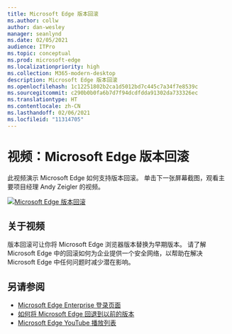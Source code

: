 ```yaml
---
title: Microsoft Edge 版本回滚
ms.author: collw
author: dan-wesley
manager: seanlynd
ms.date: 02/05/2021
audience: ITPro
ms.topic: conceptual
ms.prod: microsoft-edge
ms.localizationpriority: high
ms.collection: M365-modern-desktop
description: Microsoft Edge 版本回滚
ms.openlocfilehash: 1c12251802b2ca1d5012bd7c445c7a34f7e8539c
ms.sourcegitcommit: c290b0b0fa6b7d7f94dcdfdda91302da733326ec
ms.translationtype: HT
ms.contentlocale: zh-CN
ms.lasthandoff: 02/06/2021
ms.locfileid: "11314705"
---
```

# 视频：Microsoft Edge 版本回滚

此视频演示 Microsoft Edge 如何支持版本回滚。 单击下一张屏幕截图，观看主要项目经理 Andy Zeigler 的视频。

[![Microsoft Edge 版本回滚](media/microsoft-edge-video-version-rollback/0.png)](http://www.youtube.com/watch?v=pXhXHvKUa_c "Microsoft Edge version rollback")

##  <a name="about-the-video"></a>关于视频

版本回滚可让你将 Microsoft Edge 浏览器版本替换为早期版本。 请了解 Microsoft Edge 中的回滚如何为企业提供一个安全网络，以帮助在解决 Microsoft Edge 中任何问题时减少潜在影响。

##  <a name="see-also"></a>另请参阅

- [Microsoft Edge Enterprise 登录页面](https://aka.ms/EdgeEnterprise)
- [如何将 Microsoft Edge 回退到以前的版本](edge-learnmore-rollback.md)
- [Microsoft Edge YouTube 播放列表](https://www.youtube.com/playlist?list=PLXtHYVsvn_b-uXh1tMeYpT-0iD8tD3tFy)
